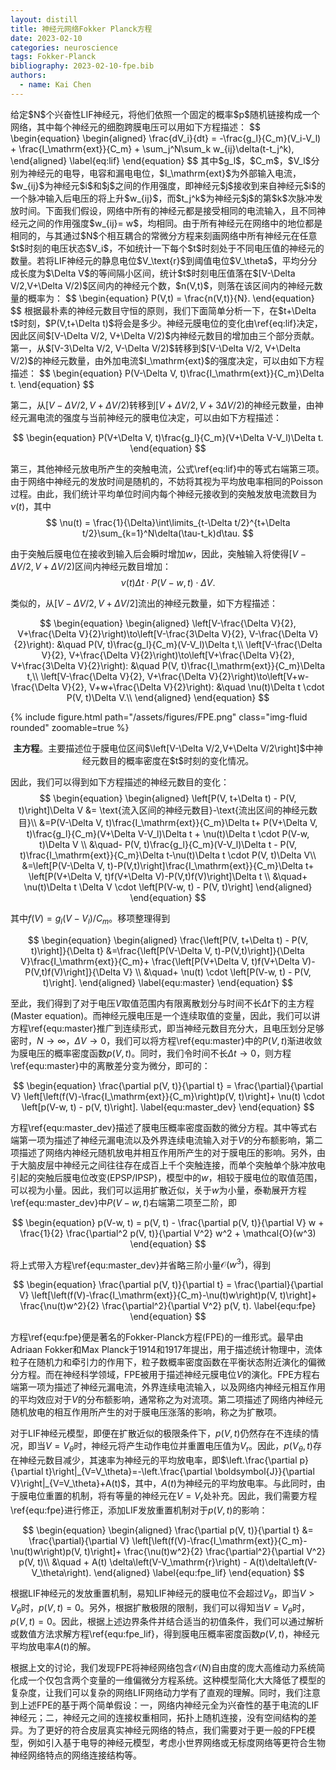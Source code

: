```yaml
---
layout: distill 
title: 神经元网络Fokker Planck方程
date: 2023-02-10
categories: neuroscience
tags: Fokker-Planck
bibliography: 2023-02-10-fpe.bib
authors:
  - name: Kai Chen
---
```


<div class="l-page-outset">
给定$N$个兴奋性LIF神经元，将他们依照一个固定的概率$p$随机链接构成一个网络，其中每个神经元的细胞跨膜电压可以用如下方程描述：
$$
\begin{equation}
    \begin{aligned}
       \frac{dV_i}{dt} = -\frac{g_l}{C_m}(V_i-V_l) + \frac{I_\mathrm{ext}}{C_m} + \sum_j^N\sum_k w_{ij}\delta(t-t_j^k),
    \end{aligned}
    \label{eq:lif}
\end{equation}
$$
其中$g_l$，$C_m$，$V_l$分别为神经元的电导，电容和漏电电位，$I_\mathrm{ext}$为外部输入电流，$w_{ij}$为神经元$i$和$j$之间的作用强度，即神经元$j$接收到来自神经元$i$的一个脉冲输入后电压的将上升$w_{ij}$，而$t_j^k$为神经元$j$的第$k$次脉冲发放时间。下面我们假设，网络中所有的神经元都是接受相同的电流输入，且不同神经元之间的作用强度$w_{ij}= w$，均相同。由于所有神经元在网络中的地位都是相同的，与其通过$N$个相互耦合的常微分方程来刻画网络中所有神经元在任意$t$时刻的电压状态$V_i$，不如统计一下每个$t$时刻处于不同电压值的神经元的数量。若将LIF神经元的静息电位$V_\text{r}$到阈值电位$V_\theta$，平均分分成长度为$\Delta V$的等间隔小区间，统计$t$时刻电压值落在$[V-\Delta V/2,V+\Delta V/2)$区间内的神经元个数，$n(V,t)$，则落在该区间内的神经元数量的概率为：
$$
\begin{equation}
P(V,t) = \frac{n(V,t)}{N}.
\end{equation}
$$
根据最朴素的神经元数目守恒的原则，我们下面简单分析一下，在$t+\Delta t$时刻，$P(V,t+\Delta t)$将会是多少。神经元膜电位的变化由\ref{eq:lif}决定，因此区间$[V-\Delta V/2, V+\Delta V/2)$内神经元数目的增加由三个部分贡献。第一，从$[V-3\Delta V/2, V-\Delta V/2)$转移到$[V-\Delta V/2, V+\Delta V/2)$的神经元数量，由外加电流$I_\mathrm{ext}$的强度决定，可以由如下方程描述：
$$
\begin{equation}
P(V-\Delta V, t)\frac{I_\mathrm{ext}}{C_m}\Delta t.
\end{equation}
$$

第二，从$[V-\Delta V/2, V+\Delta V/2)$转移到$[V+\Delta V/2, V+3\Delta V/2)$的神经元数量，由神经元漏电流的强度与当前神经元的膜电位决定，可以由如下方程描述：

$$
\begin{equation}
P(V+\Delta V, t)\frac{g_l}{C_m}(V+\Delta V-V_l)\Delta t.
\end{equation}
$$

第三，其他神经元放电所产生的突触电流，公式\ref{eq:lif}中的等式右端第三项。由于网络中神经元的发放时间是随机的，不妨将其视为平均放电率相同的Poisson过程。由此，我们统计平均单位时间内每个神经元接收到的突触发放电流数目为$\nu(t)$，其中
$$
\nu(t) = \frac{1}{\Delta}\int\limits_{t-\Delta t/2}^{t+\Delta t/2}\sum_{k=1}^N\delta(\tau-t_k)d\tau.
$$

由于突触后膜电位在接收到输入后会瞬时增加$w$，因此，突触输入将使得$[V-\Delta V/2, V+\Delta V/2)$区间内神经元数目增加：
$$
\begin{equation}
\nu(t)\Delta t \cdot P(V-w, t)\cdot \Delta V.
\end{equation}
$$

类似的，从$[V-\Delta V/2, V+\Delta V/2]$流出的神经元数量，如下方程描述：

$$
\begin{equation}
    \begin{aligned}
        \left[V-\frac{\Delta V}{2}, V+\frac{\Delta V}{2}\right)\to\left[V-\frac{3\Delta V}{2}, V-\frac{\Delta V}{2}\right): &\quad P(V, t)\frac{g_l}{C_m}(V-V_l)\Delta t,\\
        \left[V-\frac{\Delta V}{2}, V+\frac{\Delta V}{2}\right)\to\left[V+\frac{\Delta V}{2}, V+\frac{3\Delta V}{2}\right): &\quad P(V, t)\frac{I_\mathrm{ext}}{C_m}\Delta t,\\
        \left[V-\frac{\Delta V}{2}, V+\frac{\Delta V}{2}\right)\to\left[V+w-\frac{\Delta V}{2}, V+w+\frac{\Delta V}{2}\right): &\quad \nu(t)\Delta t \cdot P(V, t)\Delta V.\\
    \end{aligned}
\end{equation}
$$

<div class="row">
    {% include figure.html path="/assets/figures/FPE.png" class="img-fluid rounded" zoomable=true %}
</div>
<p style="text-align:center">
<b>主方程</b>。主要描述位于膜电位区间$\left[V-\Delta V/2,V+\Delta V/2\right]$中神经元数目的概率密度在$t$时刻的变化情况。</p>

因此，我们可以得到如下方程描述的神经元数目的变化：
$$
\begin{equation}
\begin{aligned}
\left[P(V, t+\Delta t) - P(V, t)\right]\Delta V &= \text{流入区间的神经元数目}-\text{流出区间的神经元数目}\\
&=P(V-\Delta V, t)\frac{I_\mathrm{ext}}{C_m}\Delta t+ P(V+\Delta V, t)\frac{g_l}{C_m}(V+\Delta V-V_l)\Delta t + \nu(t)\Delta t \cdot P(V-w, t)\Delta V \\
&\quad- P(V, t)\frac{g_l}{C_m}(V-V_l)\Delta t - P(V, t)\frac{I_\mathrm{ext}}{C_m}\Delta t-\nu(t)\Delta t \cdot P(V, t)\Delta V\\
&=\left[P(V-\Delta V, t)-P(V,t)\right]\frac{I_\mathrm{ext}}{C_m}\Delta t+ \left[P(V+\Delta V, t)f(V+\Delta V)-P(V,t)f(V)\right]\Delta t \\
&\quad+ \nu(t)\Delta t \Delta V \cdot \left[P(V-w, t) - P(V, t)\right]
\end{aligned}
\end{equation}
$$

其中$f(V) =g_l(V-V_l)/C_m$。移项整理得到

$$
\begin{equation}
\begin{aligned}
\frac{\left[P(V, t+\Delta t) - P(V, t)\right]}{\Delta t} &=\frac{\left[P(V-\Delta V, t)-P(V,t)\right]}{\Delta V}\frac{I_\mathrm{ext}}{C_m}+ \frac{\left[P(V+\Delta V, t)f(V+\Delta V)-P(V,t)f(V)\right]}{\Delta V} \\
&\quad+ \nu(t) \cdot \left[P(V-w, t) - P(V, t)\right].
\end{aligned}
\label{equ:master}
\end{equation}
$$

至此，我们得到了对于电压$V$取值范围内有限离散划分与时间不长$\Delta t$下的主方程(Master equation)。而神经元膜电压是一个连续取值的变量，因此，我们可以讲方程\ref{equ:master}推广到连续形式，即当神经元数目充分大，且电压划分足够密时，$N\to\infty$，$\Delta V\to 0$，我们可以将方程\ref{equ:master}中的$P(V, t)$渐进收敛为膜电压的概率密度函数$p(V,t)$。同时，我们令时间不长$\Delta t\to 0$，则方程\ref{equ:master}中的离散差分变为微分，即可的：

$$
\begin{equation}
\frac{\partial p(V, t)}{\partial t} = \frac{\partial}{\partial V} \left[\left(f(V)-\frac{I_\mathrm{ext}}{C_m}\right)p(V, t)\right]+ \nu(t) \cdot \left[p(V-w, t) - p(V, t)\right].
\label{equ:master_dev}
\end{equation}
$$

方程\ref{equ:master_dev}描述了膜电压概率密度函数的微分方程。其中等式右端第一项为描述了神经元漏电流以及外界连续电流输入对于$V$的分布额影响，第二项描述了网络内神经元随机放电并相互作用所产生的对于膜电压的影响。另外，由于大脑皮层中神经元之间往往存在成百上千个突触连接，而单个突触单个脉冲放电引起的突触后膜电位改变(EPSP/IPSP)，模型中的$w$，相较于膜电位的取值范围，可以视为小量。因此，我们可以运用扩散近似，关于$w$为小量，泰勒展开方程\ref{equ:master_dev}中$P(V-w,t)$右端第二项至二阶，即

$$
\begin{equation}
p(V-w, t) = p(V, t) - \frac{\partial p(V, t)}{\partial V} w + \frac{1}{2} \frac{\partial^2 p(V, t)}{\partial V^2} w^2 + \mathcal{O}(w^3)
\end{equation}
$$

将上式带入方程\ref{equ:master_dev}并省略三阶小量$\mathcal{O}(w^3)$，得到

$$
\begin{equation}
\frac{\partial p(V, t)}{\partial t} = \frac{\partial}{\partial V} \left[\left(f(V)-\frac{I_\mathrm{ext}}{C_m}-\nu(t)w\right)p(V, t)\right]+ \frac{\nu(t)w^2}{2} \frac{\partial^2}{\partial V^2} p(V, t).
\label{equ:fpe}
\end{equation}
$$

方程\ref{equ:fpe}便是著名的Fokker-Planck方程(FPE)的一维形式。最早由Adriaan Fokker和Max Planck于1914和1917年提出，用于描述统计物理中，流体粒子在随机力和牵引力的作用下，粒子数概率密度函数在平衡状态附近演化的偏微分方程<d-cite key="fokker1914mittlere,risken1996fokkerplanck"></d-cite>。而在神经科学领域，FPE被用于描述神经元膜电位$V$的演化<d-cite key="deco2008dynamic,breakspear2017dynamic"></d-cite>。FPE方程右端第一项为描述了神经元漏电流，外界连续电流输入，以及网络内神经元相互作用的平均效应对于$V$的分布额影响，通常称之为对流项。第二项描述了网络内神经元随机放电的相互作用所产生的对于膜电压涨落的影响，称之为扩散项。

对于LIF神经元模型，即便在扩散近似的极限条件下，$p(V,t)$仍然存在不连续的情况，即当$V=V_\theta$时，神经元将产生动作电位并重置电压值为$V_\mathrm{r}$。因此，$p(V_\theta,t)$存在神经元数目减少，其速率为神经元的平均放电率，即$\left.\frac{\partial p}{\partial t}\right|_{V=V_\theta}=-\left.\frac{\partial \boldsymbol{J}}{\partial V}\right|_{V=V_\theta}+A(t)$，其中，$A(t)$为神经元的平均放电率。与此同时，由于膜电位重置的机制，将有等量的神经元在$V=V_\mathrm{r}$处补充。因此，我们需要方程\ref{equ:fpe}进行修正，添加LIF发放重置机制对于$p(V,t)$的影响：

$$
\begin{equation}
\begin{aligned}
\frac{\partial p(V, t)}{\partial t} &= \frac{\partial}{\partial V} \left[\left(f(V)-\frac{I_\mathrm{ext}}{C_m}-\nu(t)w\right)p(V, t)\right]+ \frac{\nu(t)w^2}{2} \frac{\partial^2}{\partial V^2} p(V, t)\\
&\quad + A(t) \delta\left(V-V_\mathrm{r}\right) - A(t)\delta\left(V-V_\theta\right).
\end{aligned}
\label{equ:fpe_lif}
\end{equation}
$$

根据LIF神经元的发放重置机制，易知LIF神经元的膜电位不会超过$V_\theta$，即当$V>V_\theta$时，$p(V,t)=0$。另外，根据扩散极限的限制，我们可以得知当$V=V_\theta$时，$p(V,t)=0$。因此，根据上述边界条件并结合适当的初值条件，我们可以通过解析或数值方法求解方程\ref{equ:fpe_lif}，得到膜电压概率密度函数$p(V,t)$，神经元平均放电率$A(t)$的解。

根据上文的讨论，我们发现FPE将神经网络包含$\mathcal{O}(N)$自由度的庞大高维动力系统简化成一个仅包含两个变量的一维偏微分方程系统。这种模型简化大大降低了模型的复杂度，让我们可以复杂的网络LIF网络动力学有了直观的理解。同时，我们注意到上述FPE的基于两个简单假设：一，网络内神经元全为兴奋性的基于电流的LIF神经元；二，神经元之间的连接权重相同，拓扑上随机连接，没有空间结构的差异。为了更好的符合皮层真实神经元网络的特点，我们需要对于更一般的FPE模型，例如引入基于电导的神经元模型<d-cite key="cai2006kinetica"></d-cite>，考虑小世界网络或无标度网络等更符合生物神经网络特点的网络连接结构等。
<!-- 然而，这一研究方向需要运用大量复杂的理论统计物理工具，同时引入更加复杂的PDE方程也会大大增加数值模拟的计算复杂度。因而在此我们将不过多讨论这方面的工作。 -->
</div>
